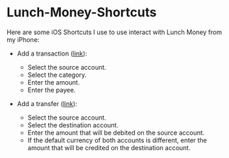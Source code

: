 # Lunch-Money-Shortcuts
Here are some iOS Shortcuts I use to use interact with Lunch Money from my iPhone:
- Add a transaction ([link](https://www.icloud.com/shortcuts/ab60ff7e9f6c48488784d3e8dff1c749)):
  - Select the source account.
  - Select the category.
  - Enter the amount.
  - Enter the payee.
    
- Add a transfer ([link](https://www.icloud.com/shortcuts/8dcf6b18f53540a98ad1784ed21708b7)):
  - Select the source account.
  - Select the destination account.
  - Enter the amount that will be debited on the source account.
  - If the default currency of both accounts is different, enter the amount that will be credited on the destination account.

